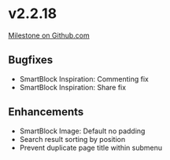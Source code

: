 # v2.2.18
[Milestone on Github.com](https://github.com/wirDesign-communication-AG/wirHub/milestone/21?closed=1)

## Bugfixes

* SmartBlock Inspiration: Commenting fix
* SmartBlock Inspiration: Share fix


## Enhancements

* SmartBlock Image: Default no padding
* Search result sorting by position  
* Prevent duplicate page title within submenu

